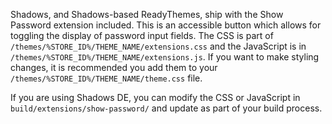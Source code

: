 Shadows, and Shadows-based ReadyThemes, ship with the Show Password extension included. This is an accessible button which allows for toggling the display of password input fields. The CSS is part of `/themes/%STORE_ID%/THEME_NAME/extensions.css` and the JavaScript is in `/themes/%STORE_ID%/THEME_NAME/extensions.js`. If you want to make styling changes, it is recommended you add them to your `/themes/%STORE_ID%/THEME_NAME/theme.css` file.

If you are using Shadows DE, you can modify the CSS or JavaScript in `build/extensions/show-password/` and update as part of your build process.
